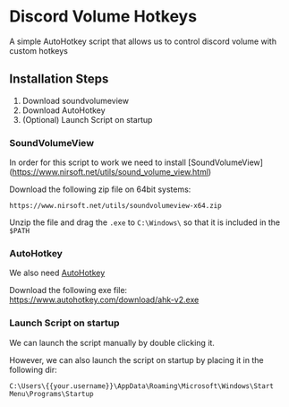 # Discord Volume Hotkeys
A simple AutoHotkey script that allows us to control discord volume with custom hotkeys

## Installation Steps
1. Download soundvolumeview
2. Download AutoHotkey
3. (Optional) Launch Script on startup
### SoundVolumeView
In order for this script to work we need to install [SoundVolumeView]
(https://www.nirsoft.net/utils/sound_volume_view.html)

Download the following zip file on 64bit systems:

`https://www.nirsoft.net/utils/soundvolumeview-x64.zip`

Unzip the file and drag the `.exe` to `C:\Windows\` so that it is included in the `$PATH`

### AutoHotkey
We also need [AutoHotkey](https://www.autohotkey.com/)

Download the following exe file:
https://www.autohotkey.com/download/ahk-v2.exe

### Launch Script on startup
We can launch the script manually by double clicking it.

However, we can also launch the script on startup by placing it in the following dir:

`C:\Users\{{your.username}}\AppData\Roaming\Microsoft\Windows\Start Menu\Programs\Startup`
